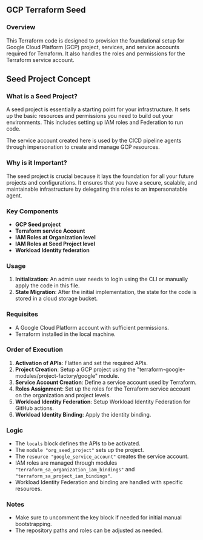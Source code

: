 ## GCP Terraform Seed

### Overview

This Terraform code is designed to provision the foundational setup for Google Cloud Platform (GCP) project, services, and service accounts required for Terraform. It also handles the roles and permissions for the Terraform service account.


## Seed Project Concept

### What is a Seed Project?
A seed project is essentially a starting point for your infrastructure. It sets up the basic resources and permissions you need to build out your environments. This includes setting up IAM roles and Federation to run code.

The service account created here is used by the CICD pipeline agents through impersonation to create and manage GCP resources.

### Why is it Important?
The seed project is crucial because it lays the foundation for all your future projects and configurations. It ensures that you have a secure, scalable, and maintainable infrastructure by delegating this roles to an impersonatable agent.

### Key Components
- **GCP Seed project**
- **Terraform service Account**
- **IAM Roles at Organization level**
- **IAM Roles at Seed Project level**
- **Workload Identity federation**
 
### Usage

1. **Initialization**: An admin user needs to login using the CLI or manually apply the code in this file.
2. **State Migration**: After the initial implementation, the state for the code is stored in a cloud storage bucket.

### Requisites

- A Google Cloud Platform account with sufficient permissions.
- Terraform installed in the local machine.

### Order of Execution

1. **Activation of APIs**: Flatten and set the required APIs.
2. **Project Creation**: Setup a GCP project using the "terraform-google-modules/project-factory/google" module.
3. **Service Account Creation**: Define a service account used by Terraform.
4. **Roles Assignment**: Set up the roles for the Terraform service account on the organization and project levels.
5. **Workload Identity Federation**: Setup Workload Identity Federation for GitHub actions.
6. **Workload Identity Binding**: Apply the identity binding.

### Logic

- The `locals` block defines the APIs to be activated.
- The `module "org_seed_project"` sets up the project.
- The `resource "google_service_account"` creates the service account.
- IAM roles are managed through modules `"terraform_sa_organization_iam_bindings"` and `"terraform_sa_project_iam_bindings"`.
- Workload Identity Federation and binding are handled with specific resources.

### Notes

- Make sure to uncomment the key block if needed for initial manual bootstrapping.
- The repository paths and roles can be adjusted as needed.
